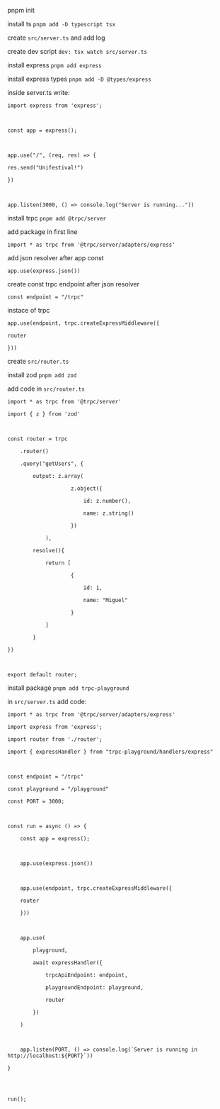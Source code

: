 pnpm init

install ts `pnpm add -D typescript tsx `

create `src/server.ts`  and add log

create dev script `dev: tsx watch src/server.ts`

install express `pnpm add express`

install express types  `pnpm add -D @types/express`

inside server.ts write:

```
import express from 'express';

  

const app = express();

  

app.use("/", (req, res) => {

res.send("Unifestival!")

})

  

app.listen(3000, () => console.log("Server is running..."))

```

install trpc `pnpm add @trpc/server`

add package in first line 

`import * as trpc from '@trpc/server/adapters/express'`

add json resolver after app const 

`app.use(express.json())`

create const trpc endpoint  after json resolver

`const endpoint = "/trpc"`

instace of trpc 

```
app.use(endpoint, trpc.createExpressMiddleware({

router

}))
```

create `src/router.ts`

install zod `pnpm add zod`

add code in `src/router.ts`

```
import * as trpc from '@trpc/server'

import { z } from 'zod'

  

const router = trpc

	.router()

	.query("getUsers", {

		output: z.array(

					z.object({

						id: z.number(),

						name: z.string()

					})

			),

		resolve(){

			return [

					{

						id: 1,

						name: "Miguel"

					}

			]

		}

})

  
  
export default router;
```


install package 
`pnpm add trpc-playground`

in `src/server.ts` add code: 

```
import * as trpc from '@trpc/server/adapters/express'

import express from 'express';

import router from './router';

import { expressHandler } from "trpc-playground/handlers/express"

  

const endpoint = "/trpc"

const playground = "/playground"

const PORT = 3000;

  

const run = async () => {

	const app = express();
	
	  
	
	app.use(express.json())
	
	  
	
	app.use(endpoint, trpc.createExpressMiddleware({
	
	router
	
	}))
	
	  
	
	app.use(
	
		playground,
		
		await expressHandler({
		
			trpcApiEndpoint: endpoint,
			
			playgroundEndpoint: playground,
			
			router
		
		})
	
	)
	
	  
	
	app.listen(PORT, () => console.log(`Server is running in http://localhost:${PORT}`))

}

  
  

run();
```

